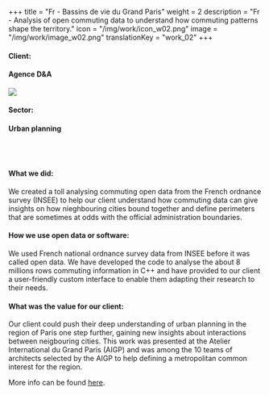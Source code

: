 +++
title = "Fr - Bassins de vie du Grand Paris"
weight = 2
description = "Fr - Analysis of open commuting data to understand how commuting patterns shape the territory."
icon = "/img/work/icon_w02.png"
image = "/img/work/image_w02.png"
translationKey = "work_02"
+++

<div class="row">
	<div class="col-sm-3"><h4>Client:</h4></div>
	<div class="col-sm-3"> <h4><a><href = "http://www.agencedevillers.com/">Agence D&A</a> </h4> </div>
	<div class="col-sm-3"><a><href = "http://www.agencedevillers.com/"/> <img src="/img/clients/icon_d&a.png" /></a></div>
</div>	

<div class="row">
	<div class="col-sm-3"><h4>Sector:</h4></div>
	<div class="col-sm-3"> <h4>Urban planning</div>
	<div class="col-sm-3"></div>
</div>	

<br></br>
<h4>What we did:</h4> 
<p>
We created a toll analysing commuting open data from the French ordnance survey (<a><href = "https://www.insee.fr/en/accueil">INSEE</a>) to help our client understand how commuting data can give insights on how nieghbouring cities bound together and define perimeters that are sometimes at odds with the official administration boundaries.
</p>

<h4>How we use open data or software:</h4>
<p>
We used French national ordnance survey data from <a><href="https://www.insee.fr/en/accueil">INSEE</a> before it was called open data. We have developed the code to analyse the about 8 millions rows commuting information in C++ and have provided to our client a user-friendly custom interface to enable them adapting their research to their needs.
</p>

<h4>What was the value for our client:</h4>
<p>
Our client could push their deep understanding of urban planning in the region of Paris one step further, gaining new insights about interactions between neigbouring cities. This work was presented at the <a><href = "http://www.ateliergrandparis.fr/">Atelier International du Grand Paris</a> (AIGP) and was among the 10 teams of architects selected by the AIGP to help defining a metropolitan common interest for the region.
</p>

<p>
More info can be found <a><href = "http://www.agencedevillers.com/archives/745" target="_blank"><u>here</u></a>.
</p>


